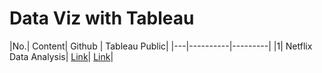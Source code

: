 # Data Viz with Tableau


|No.| Content| Github | Tableau Public|
|---|----------|---------|
|1| Netflix Data Analysis| [Link](https://github.com/paritabrahmbhatt/Data-Viz-with-Tableau/tree/main/Day-1)| [Link](https://public.tableau.com/app/profile/parita.brahmbhatt/viz/NetflixDataAnalysis_16842621442260/Netflix)|
